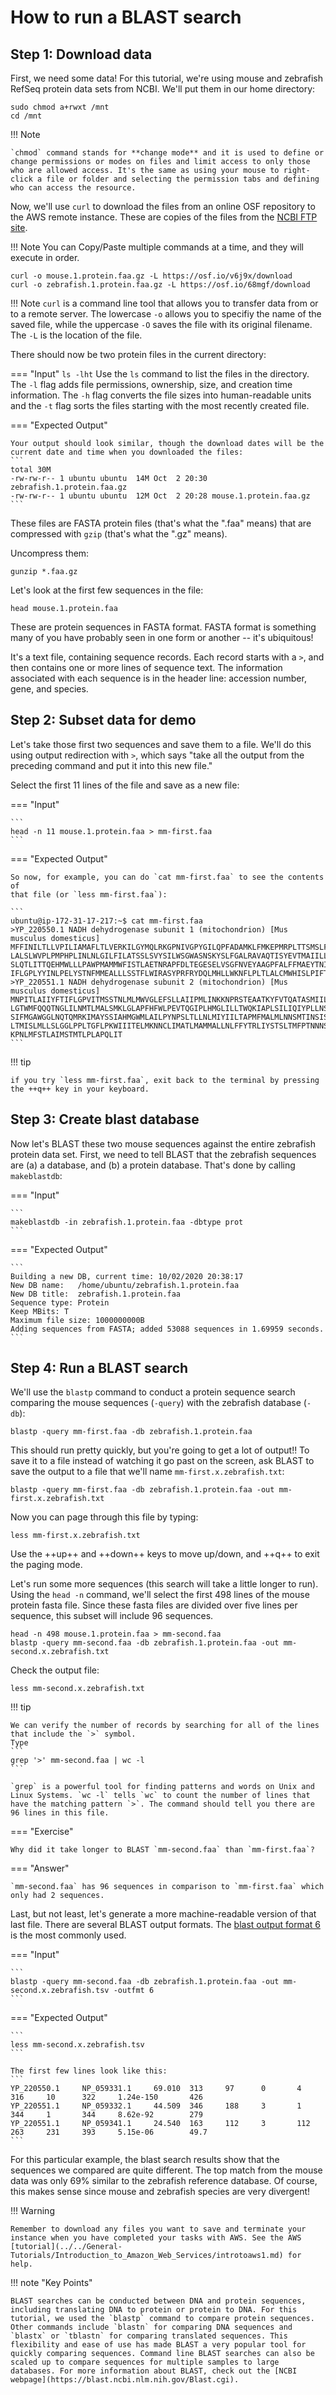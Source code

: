# How to run a BLAST search

## Step 1: Download data

First, we need some data!  For this tutorial, we're using mouse and zebrafish RefSeq protein data sets from NCBI. We'll put them in our home directory:
```
sudo chmod a+rwxt /mnt
cd /mnt
```

!!! Note

	`chmod` command stands for **change mode** and it is used to define or change permissions or modes on files and limit access to only those who are allowed access. It's the same as using your mouse to right-click a file or folder and selecting the permission tabs and defining who can access the resource.

Now, we'll use `curl` to download the files from an online OSF repository to the AWS remote instance. These are copies of the files from the [NCBI FTP site](ftp://ftp.ncbi.nih.gov/refseq/M_musculus/mRNA_Prot).

!!! Note
	You can Copy/Paste multiple commands at a time, and they will execute in order.

```
curl -o mouse.1.protein.faa.gz -L https://osf.io/v6j9x/download
curl -o zebrafish.1.protein.faa.gz -L https://osf.io/68mgf/download
```

!!! Note
	`curl` is a command line tool that allows you to transfer data from or to a remote server. The lowercase `-o` allows you to specifiy the name of the saved file, while the uppercase `-O` saves the file with its original filename. The `-L` is the location of the file.

There should now be two protein files in the current directory:

=== "Input"
	```
	ls -lht
	```
	Use the `ls` command to list the files in the directory. The `-l` flag adds file permissions, ownership, size, and creation time information. The `-h` flag converts the file sizes into human-readable units and the `-t` flag sorts the files starting with the most recently created file.

=== "Expected Output"

	Your output should look similar, though the download dates will be the current date and time when you downloaded the files:
	```
	total 30M
	-rw-rw-r-- 1 ubuntu ubuntu  14M Oct  2 20:30 zebrafish.1.protein.faa.gz
	-rw-rw-r-- 1 ubuntu ubuntu  12M Oct  2 20:28 mouse.1.protein.faa.gz
	```

These files are FASTA protein files (that's what the ".faa"
means) that are compressed with `gzip` (that's what the ".gz" means).

Uncompress them:

```
gunzip *.faa.gz
```

Let's look at the first few sequences in the file:

```
head mouse.1.protein.faa
```

These are protein sequences in FASTA format.  FASTA format is something
many of you have probably seen in one form or another -- it's ubiquitous!

It's a text file, containing sequence records. Each record
starts with a `>`, and then contains one or more lines of sequence text. The information associated with each
sequence is in the header line: accession number, gene, and species.

## Step 2: Subset data for demo

Let's take those first two sequences and save them to a file.  We'll
do this using output redirection with `>`, which says "take
all the output from the preceding command and put it into this new file."

Select the first 11 lines of the file and save as a new file:

=== "Input"

	```
	head -n 11 mouse.1.protein.faa > mm-first.faa
	```

=== "Expected Output"

	So now, for example, you can do `cat mm-first.faa` to see the contents of
	that file (or `less mm-first.faa`):

	```
	ubuntu@ip-172-31-17-217:~$ cat mm-first.faa
	>YP_220550.1 NADH dehydrogenase subunit 1 (mitochondrion) [Mus musculus domesticus]
	MFFINILTLLVPILIAMAFLTLVERKILGYMQLRKGPNIVGPYGILQPFADAMKLFMKEPMRPLTTSMSLFIIAPTLSLT
	LALSLWVPLPMPHPLINLNLGILFILATSSLSVYSILWSGWASNSKYSLFGALRAVAQTISYEVTMAIILLSVLLMNGSY
	SLQTLITTQEHMWLLLPAWPMAMMWFISTLAETNRAPFDLTEGESELVSGFNVEYAAGPFALFFMAEYTNIILMNALTTI
	IFLGPLYYINLPELYSTNFMMEALLLSSTFLWIRASYPRFRYDQLMHLLWKNFLPLTLALCMWHISLPIFTAGVPPYM
	>YP_220551.1 NADH dehydrogenase subunit 2 (mitochondrion) [Mus musculus domesticus]
	MNPITLAIIYFTIFLGPVITMSSTNLMLMWVGLEFSLLAIIPMLINKKNPRSTEAATKYFVTQATASMIILLAIVLNYKQ
	LGTWMFQQQTNGLILNMTLMALSMKLGLAPFHFWLPEVTQGIPLHMGLILLTWQKIAPLSILIQIYPLLNSTIILMLAIT
	SIFMGAWGGLNQTQMRKIMAYSSIAHMGWMLAILPYNPSLTLLNLMIYIILTAPMFMALMLNNSMTINSISLLWNKTPAM
	LTMISLMLLSLGGLPPLTGFLPKWIIITELMKNNCLIMATLMAMMALLNLFFYTRLIYSTSLTMFPTNNNSKMMTHQTKT
	KPNLMFSTLAIMSTMTLPLAPQLIT
	```

!!! tip

	if you try `less mm-first.faa`, exit back to the terminal by pressing the ++q++ key in your keyboard.

## Step 3: Create blast database

Now let's BLAST these two mouse sequences against the entire zebrafish
protein data set. First, we need to tell BLAST that the zebrafish
sequences are (a) a database, and (b) a protein database.  That's done by calling `makeblastdb`:

=== "Input"

	```
	makeblastdb -in zebrafish.1.protein.faa -dbtype prot
	```

=== "Expected Output"

	```
	Building a new DB, current time: 10/02/2020 20:38:17
	New DB name:   /home/ubuntu/zebrafish.1.protein.faa
	New DB title:  zebrafish.1.protein.faa
	Sequence type: Protein
	Keep MBits: T
	Maximum file size: 1000000000B
	Adding sequences from FASTA; added 53088 sequences in 1.69959 seconds.
	```

## Step 4: Run a BLAST search

We'll use the `blastp` command to conduct a protein sequence search comparing the mouse sequences (`-query`) with the zebrafish database (`-db`):

```
blastp -query mm-first.faa -db zebrafish.1.protein.faa
```

This should run pretty quickly, but you're going to get a lot of output!!
To save it to a file instead of watching it go past on the screen,
ask BLAST to save the output to a file that we'll name `mm-first.x.zebrafish.txt`:


```
blastp -query mm-first.faa -db zebrafish.1.protein.faa -out mm-first.x.zebrafish.txt
```

Now you can page through this file by typing:

```
less mm-first.x.zebrafish.txt
```

Use the ++up++ and ++down++ keys to move up/down, and ++q++ to exit the paging mode.


Let's run some more sequences (this search will take a little longer to run).
Using the `head -n` command, we'll select the first 498 lines of the mouse protein fasta file.
Since these fasta files are divided over five lines per sequence, this subset will include 96 sequences.

```
head -n 498 mouse.1.protein.faa > mm-second.faa
blastp -query mm-second.faa -db zebrafish.1.protein.faa -out mm-second.x.zebrafish.txt
```

Check the output file:
```
less mm-second.x.zebrafish.txt
```

!!! tip

	We can verify the number of records by searching for all of the lines that include the `>` symbol.
	Type
	```
	grep '>' mm-second.faa | wc -l
	```

	`grep` is a powerful tool for finding patterns and words on Unix and Linux Systems. `wc -l` tells `wc` to count the number of lines that have the matching pattern `>`. The command should tell you there are 96 lines in this file.


=== "Exercise"

	Why did it take longer to BLAST `mm-second.faa` than `mm-first.faa`?

=== "Answer"

	`mm-second.faa` has 96 sequences in comparison to `mm-first.faa` which only had 2 sequences.


Last, but not least, let's generate a more machine-readable version of that
last file. There are several BLAST output formats. The [blast output format 6](http://www.metagenomics.wiki/tools/blast/blastn-output-format-6)
is the most commonly used.

=== "Input"

	```
	blastp -query mm-second.faa -db zebrafish.1.protein.faa -out mm-second.x.zebrafish.tsv -outfmt 6
	```

=== "Expected Output"

	```
	less mm-second.x.zebrafish.tsv
	```

	The first few lines look like this:
	```
	YP_220550.1     NP_059331.1     69.010  313     97      0       4       316     10      322     1.24e-150       426
	YP_220551.1     NP_059332.1     44.509  346     188     3       1       344     1       344     8.62e-92        279
	YP_220551.1     NP_059341.1     24.540  163     112     3       112     263     231     393     5.15e-06        49.7
	```

For this particular example, the blast search results show that the sequences we compared are quite different. The top match from the mouse data was only 69% similar to the zebrafish reference database. Of course, this makes sense since mouse and zebrafish species are very divergent!

!!! Warning

	Remember to download any files you want to save and terminate your instance when you have completed your tasks with AWS. See the AWS [tutorial](../../General-Tutorials/Introduction_to_Amazon_Web_Services/introtoaws1.md) for help.

!!! note "Key Points"

	BLAST searches can be conducted between DNA and protein sequences, including translating DNA to protein or protein to DNA. For this tutorial, we used the `blastp` command to compare protein sequences. Other commands include `blastn` for comparing DNA sequences and `blastx` or `tblastn` for comparing translated sequences. This flexibility and ease of use has made BLAST a very popular tool for quickly comparing sequences. Command line BLAST searches can also be scaled up to compare sequences for multiple samples to large databases. For more information about BLAST, check out the [NCBI webpage](https://blast.ncbi.nlm.nih.gov/Blast.cgi).
